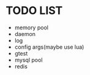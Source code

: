# TODO LIST

- memory pool
- daemon
- log
- config args(maybe use lua)
- gtest
- mysql pool
- redis
